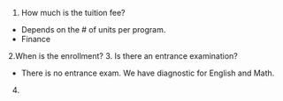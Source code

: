 1. How much is the tuition fee? 
- Depends on the # of units per program. 
- Finance

2.When is the enrollment? 
3. Is there an entrance examination? 
- There is no entrance exam. We have diagnostic for English and Math. 

4. 
